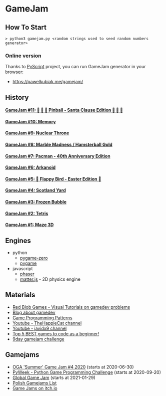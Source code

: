 # GameJam #

## How To Start ##
```
> python3 gamejam.py <random strings used to seed random numbers generator>
```

### Online version

Thanks to [PyScript](https://github.com/pyscript/pyscript) project, you can run GameJam generator in your browser:

- https://pawelkubiak.me/gamejam/

## History ##

#### [GameJam #11: :santa: :christmas_tree: :gift: Pinball - Santa Clause Edition :santa: :christmas_tree: :gift:](11_20221206.md)

#### [GameJam #10: Memory](10_20210214.md)

#### [GameJam #9: Nuclear Throne](09_20201025.md)

#### [GameJam #8: Marble Madness / Hamsterball Gold](08_20201004.md) ####

#### [GameJam #7: Pacman - 40th Anniversary Edition](07_20200614.md) ####

#### [GameJam #6: Arkanoid](06_20200503.md) ####

#### [GameJam #5: :hatching_chick: Flappy Bird - Easter Edition :hatching_chick:](05_20200413.md) ####

#### [GameJam #4: Scotland Yard](04_20200328.md) ####

#### [GameJam #3: Frozen Bubble](03_20200321.md) ####

#### [GameJam #2: Tetris](02_20200314.md) ####

#### [GameJam #1: Maze 3D](01_20200201.md) ####

## Engines ##
- python
  - [pygame-zero](https://pygame-zero.readthedocs.io/en/stable/)
  - [pygame](https://www.pygame.org/)
- javascript
  - [phaser](https://phaser.io/)
  - [matter.js](https://brm.io/matter-js/) - 2D physics engine

## Materials ##
- [Red Blob Games - Visual Tutorials on gamedev problems](https://www.redblobgames.com/)
- [Blog about gamedev](https://github.com/a327ex/blog)
- [Game Programming Patterns](http://gameprogrammingpatterns.com/)
- [Youtube - TheHappieCat channel](https://www.youtube.com/user/TheHappieCat/)
- [Youtube - javidx9 channel](https://www.youtube.com/channel/UC-yuWVUplUJZvieEligKBkA/)
- [Top 5 BEST games to code as a beginner!](https://codeheir.com/2019/08/17/top-5-best-games-to-code-as-a-beginner/)
- [9day gamejam challenge](https://en.wikipedia.org/wiki/Template:1970s_Atari_arcade_games)

## Gamejams ##
- [OGA 'Summer' Game Jam #4 2020](https://itch.io/jam/oga-summer-game-jam-4-2020) (starts at 2020-06-30)
- [PyWeek - Python Game Programming Challenge](https://pyweek.org/) (starts at 2020-09-20)
- [Global Game Jam](https://globalgamejam.org/) (starts at 2021-01-29)
- [Polish Gamejams List](https://polskigamedev.pl/wydarzenia/)
- [Game Jams on itch.io](https://itch.io/jams)
